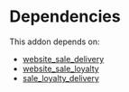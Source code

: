 # Dependencies

This addon depends on:

- [website_sale_delivery](https://github.com/bringout/oca-ocb-sale)
- [website_sale_loyalty](https://github.com/bringout/oca-ocb-sale)
- [sale_loyalty_delivery](https://github.com/bringout/oca-ocb-sale)
